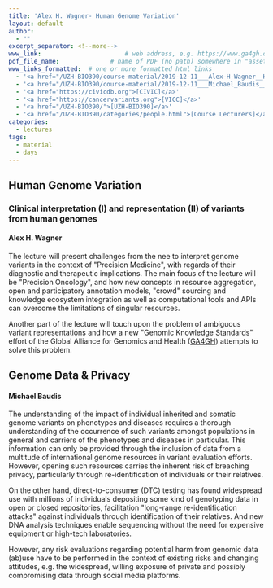 ```yaml
---
title: 'Alex H. Wagner- Human Genome Variation'
layout: default
author:
  - ""
excerpt_separator: <!--more-->
www_link: 						# web address, e.g. https://www.ga4gh.org; auto-linked
pdf_file_name: 				# name of PDF (no path) somewhere in "assets"; auto-linked
www_links_formatted:  # one or more formatted html links
  - '<a href="/UZH-BIO390/course-material/2019-12-11___Alex-H-Wagner__Human-Genome-Variation__UZH-BIO390-HS19-lecture-13A.pdf">[slides "Genomic Variants"]</a>'
  - '<a href="/UZH-BIO390/course-material/2019-12-11___Michael_Baudis__Genomes-and-Privacy__UZH-BIO390-HS19-lecture-13B.pdf">[slides "Genomic Privacy"]</a>'
  - '<a href="https://civicdb.org">[CIVIC]</a>'
  - '<a href="https://cancervariants.org">[VICC]</a>'
  - '<a href="/UZH-BIO390/">[UZH-BIO390]</a>'
  - '<a href="/UZH-BIO390/categories/people.html">[Course Lecturers]</a>'
categories:
  - lectures
tags:
  - material
  - days
---
```


## Human Genome Variation
### Clinical interpretation (I) and representation (II) of variants from human genomes
#### Alex H. Wagner

<!--more-->

The lecture will present challenges from the nee to interpret genome variants
in the context of "Precision Medicine", with regards of their diagnostic and 
therapeutic implications. The main focus of the lecture will be "Precision 
Oncology", and how new concepts in resource aggregation, open and participatory 
annotation models, "crowd" sourcing and knowledge ecosystem integration as well 
as computational tools and APIs can overcome the limitations of singular 
resources.

Another part of the lecture will touch upon the problem of ambiguous variant 
representations and how a new "Genomic Knowledge Standards" effort of the Global 
Alliance for Genomics and Health ([GA4GH](https://ga4gh.org)) attempts to solve 
this problem.


## Genome Data & Privacy
#### Michael Baudis

The understanding of the impact of individual inherited and somatic genome 
variants on phenotypes and diseases requires a thorough understanding of the 
occurrence of such variants amongst populations in general and carriers of the 
phenotypes and diseases in particular. This information can only be provided 
through the inclusion of data from a multitude of international genome resources 
in variant evaluation efforts. However, opening such resources carries the 
inherent risk of breaching privacy, particularly through re-identification of 
individuals or their relatives.

On the other hand, direct-to-consumer (DTC) testing has found widespread use 
with millions of individuals depositing some kind of genotyping data in open 
or closed repositories, facilitation "long-range re-identification attacks" 
against individuals through identification of their relatives. And new DNA 
analysis techniques enable sequencing without the need for expensive equipment 
or high-tech laboratories.

However, any risk evaluations regarding potential harm from genomic data (ab)use
have to be performed in the context of existing risks and changing attitudes, 
e.g. the widespread, willing exposure of private and possibly compromising data 
through social media platforms.
